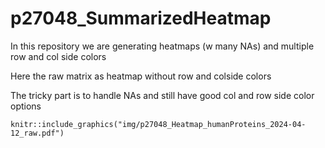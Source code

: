 # p27048_SummarizedHeatmap
In this repository we are generating  heatmaps (w many NAs) and multiple row and col side colors

Here the raw  matrix as heatmap without row and colside colors

The tricky part is to handle NAs and  still have good col and row side color options

```{r echo=FALSE, out.width = "30%", fig.align = "left"}
knitr::include_graphics("img/p27048_Heatmap_humanProteins_2024-04-12_raw.pdf")
```
